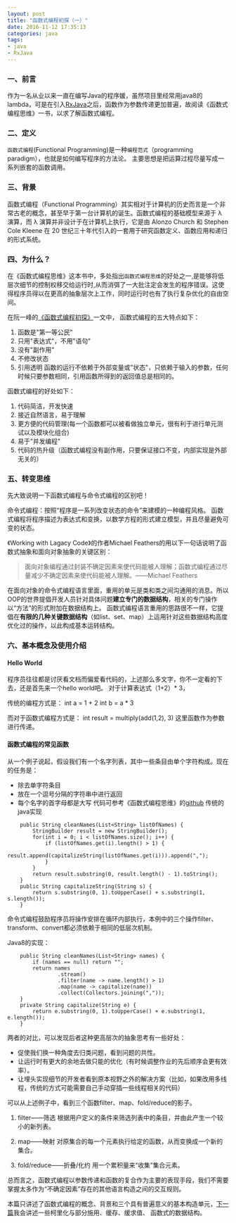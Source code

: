 ```yaml
---
layout: post
title: "函数式编程初探（一）"
date: 2016-11-12 17:35:13
categories: java
tags: 
- java
- RxJava
---
```


### 一、前言
作为一名从业以来一直在编写Java的程序媛，虽然项目里经常用java8的lambda，可是在引入[RxJava](http://zhangyuyu.github.io/2016/11/01/RxJava/)之后，函数作为参数传递更加普遍，故阅读《函数式编程思维》一书，以求了解函数式编程。

### 二、定义
`函数式编程`(Functional Programming)是一种`编程范式`（programming paradigm），也就是如何编写程序的方法论。
主要思想是把运算过程尽量写成一系列嵌套的函数调用。

### 三、背景
函数式编程（Functional Programming）其实相对于计算机的历史而言是一个非常古老的概念，甚至早于第一台计算机的诞生。函数式编程的基础模型来源于 λ 演算，而 λ 演算并非设计于在计算机上执行，它是由 Alonzo Church 和 Stephen Cole Kleene 在 20 世纪三十年代引入的一套用于研究函数定义、函数应用和递归的形式系统。

### 四、为什么？
在《函数式编程思维》这本书中，多处指出`函数式编程思维`的好处之一,是能够将低层次细节的控制权移交给运行时,从而消弭了一大批注定会发生的程序错误。这使得程序员得以在更高的抽象层次上工作，同时运行时也有了执行复杂优化的自由空间。

在阮一峰的[《函数式编程初探》](http://www.ruanyifeng.com/blog/2012/04/functional_programming.html)一文中，
函数式编程的五大特点如下：
1. 函数是"第一等公民"
2. 只用"表达式"，不用"语句"
3. 没有"副作用"
4. 不修改状态
5. 引用透明
函数的运行不依赖于外部变量或"状态"，只依赖于输入的参数，任何时候只要参数相同，引用函数所得到的返回值总是相同的。

函数式编程的好处如下：
1. 代码简洁，开发快速
2. 接近自然语言，易于理解
3. 更方便的代码管理(每一个函数都可以被看做独立单元，很有利于进行单元测试以及模块化组合)
4. 易于"并发编程"
5. 代码的热升级（函数式编程没有副作用，只要保证接口不变，内部实现是外部无关的）

### 五、转变思维
先大致说明一下函数式编程与命令式编程的区别吧！

命令式编程：按照“程序是一系列改变状态的命令”来建模的一种编程风格。
函数式编程将程序描述为表达式和变换，以数学方程的形式建立模型，并且尽量避免可变的状态。

《Working with Lagacy Code》的作者Michael Feathers的用以下一句话说明了函数式抽象和面向对象抽象的关键区别：
>面向对象编程通过封装不确定因素来使代码能被人理解；函数式编程通过尽量减少不确定因素来使代码能被人理解。——Michael Feathers

在面向对象的命令式编程语言里面，重用的单元是类和类之间沟通用的消息。所以OOP的世界提倡开发人员针对具体问题**建立专门的数据结构**，相关的专门操作以“方法”的形式附加在数据结构上。
函数式编程语言重用的思路很不一样，它提倡在**有限的几种关键数据结构**（如list、set、map）上运用针对这些数据结构高度优化过的操作，以此构成基本运转结构。

### 六、基本概念及使用介绍
#### Hello World
程序员往往都是讨厌看文档而偏爱看代码的，上述那么多文字，你不一定看的下去，还是首先来一个hello world吧。
对于计算表达式（1+2）* 3，

传统的编程方式是：
int a = 1 + 2
int b = a * 3

而对于函数式编程方式是：
int result = multiply(add(1,2), 3)
这里函数作为参数进行传递。

#### 函数式编程的常见函数
从一个例子说起，假设我们有一个名字列表，其中一些条目由单个字符构成。现在的任务是：
* 除去单字符条目
* 放在一个逗号分隔的字符串中进行返回
* 每个名字的首字母都是大写
代码可参考《函数式编程思维》的[github](https://github.com/oreillymedia/functional_thinking/blob/master/functional_thinking_examples/java/trans/TheCompanyProcess.java)
传统的java实现
```
    public String cleanNames(List<String> listOfNames) {
        StringBuilder result = new StringBuilder();
        for(int i = 0; i < listOfNames.size(); i++) {
            if (listOfNames.get(i).length() > 1) {
                result.append(capitalizeString(listOfNames.get(i))).append(",");
            }
        }
        return result.substring(0, result.length() - 1).toString();
    }
    public String capitalizeString(String s) {
        return s.substring(0, 1).toUpperCase() + s.substring(1, s.length());
    }
```
命令式编程鼓励程序员将操作安排在循环内部执行，本例中的三个操作filter、transform、convert都必须依赖于相同的低层次机制。

Java8的实现：
```
    public String cleanNames(List<String> names) {
        if (names == null) return "";
        return names
                .stream()
                .filter(name -> name.length() > 1)
                .map(name -> capitalize(name))
                .collect(Collectors.joining(","));
    }
    private String capitalize(String e) {
        return e.substring(0, 1).toUpperCase() + e.substring(1, e.length());
    }
```
两者的对比，可以发现后者这种更高层次的抽象思考有一些好处：
* 促使我们换一种角度去归类问题，看到问题的共性。
* 让运行时有更大的余地去做只能的优化（有时候调整作业的先后顺序会更有效率）。
* 让埋头实现细节的开发者看到原本视野之外的解决方案（比如，如果改用多线程，传统的方式可能需要自己手动穿插一些线程相关的代码）

可以从上述例子中，看到三个函数filter、map、fold/reduce的影子。
1. filter——筛选
根据用户定义的条件来筛选列表中的条目，并由此产生一个较小的新列表。

2. map——映射
对原集合的每一个元素执行给定的函数，从而变换成一个新的集合。

3. fold/reduce——折叠/化约
用一个累积量来“收集”集合元素。

总而言之，函数式编程以参数传递和函数的复合作为主要的表现手段，我们不需要掌握太多作为“不确定因素”存在的其他语言构造之间的交互规则。

本篇只讲述了函数式编程的概念、背景和三个具有普遍意义的基本构造单元，[下一篇](http://zhangyuyu.github.io/2016/11/12/函数式编程初探2)我会讲述一些柯里化与部分施用、缓存、缓求值、 函数式的数据结构。

